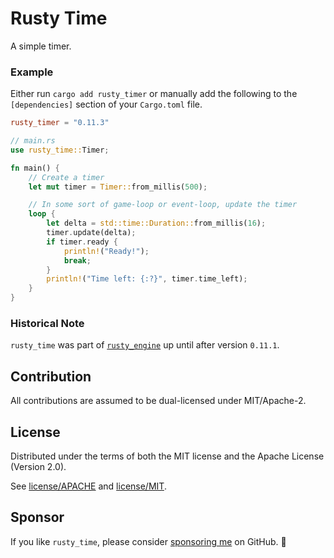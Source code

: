 # Rusty Time

A simple timer.

### Example

Either run `cargo add rusty_timer` or manually add the following to the `[dependencies]` section of your `Cargo.toml` file.

```toml
rusty_timer = "0.11.3"
```

```rust
// main.rs
use rusty_time::Timer;

fn main() {
    // Create a timer
    let mut timer = Timer::from_millis(500);

    // In some sort of game-loop or event-loop, update the timer
    loop {
        let delta = std::time::Duration::from_millis(16);
        timer.update(delta);
        if timer.ready {
            println!("Ready!");
            break;
        }
        println!("Time left: {:?}", timer.time_left);
    }
}
```

### Historical Note

`rusty_time` was part of [`rusty_engine`] up until after version `0.11.1`.

[`rusty_engine`]: https://github.com/cleancut/rusty_engine

## Contribution

All contributions are assumed to be dual-licensed under MIT/Apache-2.

## License

Distributed under the terms of both the MIT license and the Apache License (Version 2.0).

See [license/APACHE](license/APACHE) and [license/MIT](license/MIT).

## Sponsor

If you like `rusty_time`, please consider [sponsoring me](https://github.com/sponsors/CleanCut) on GitHub. 💖
